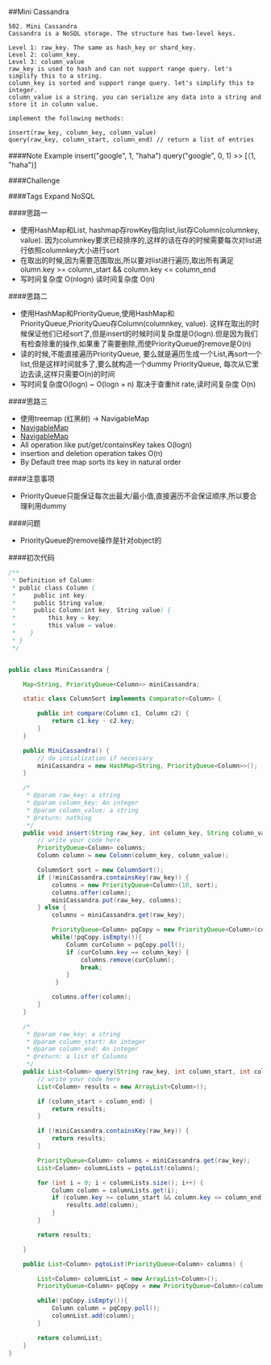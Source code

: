 ##Mini Cassandra

	502. Mini Cassandra
	Cassandra is a NoSQL storage. The structure has two-level keys.

	Level 1: raw_key. The same as hash_key or shard_key.
	Level 2: column_key.
	Level 3: column_value
	raw_key is used to hash and can not support range query. let's simplify this to a string.
	column_key is sorted and support range query. let's simplify this to integer.
	column_value is a string. you can serialize any data into a string and store it in column value.

	implement the following methods:

	insert(raw_key, column_key, column_value)
	query(raw_key, column_start, column_end) // return a list of entries

####Note
	Example
	insert("google", 1, "haha")
	query("google", 0, 1)
	>> [（1, "haha")]

####Challenge

####Tags Expand
NoSQL

####思路一
-  使用HashMap和List, hashmap存rowKey指向list,list存Column(columnkey, value). 因为columnkey要求已经排序的,这样的话在存的时候需要每次对list进行依照columnkey大小进行sort
- 在取出的时候,因为需要范围取出,所以要对list进行遍历,取出所有满足olumn.key >= column_start && column.key <= column_end
- 写时间复杂度 O(nlogn) 读时间复杂度 O(n)

####思路二
- 使用HashMap和PriorityQueue,使用HashMap和PriorityQueue,PriorityQueu存Column(columnkey, value). 这样在取出的时候保证他们已经sort了,但是insert的时候时间复杂度是O(logn).但是因为我们有检查除重的操作,如果重了需要删除,而使PriorityQueue的remove是O(n)
- 读的时候,不能直接遍历PriorityQueue, 要么就是遍历生成一个List,再sort一个list,但是这样时间就多了,要么就构造一个dummy PriorityQueue, 每次从它里边去读,这样只需要O(n)的时间
- 写时间复杂度O(logn) ~ O(logn + n) 取决于查重hit rate,读时间复杂度 O(n)

####思路三
- 使用treemap (红黑树) -> NavigableMap
- [NavigableMap](https://www.geeksforgeeks.org/navigablemap-interface-in-java-with-example/)
- [NavigableMap](http://tutorials.jenkov.com/java-collections/navigablemap.html)
- All operation like put/get/containsKey takes O(logn)
-  insertion and deletion operation takes O(n)
- By Default tree map sorts its key in natural order

####注意事项
- PriorityQueue只能保证每次出最大/最小值,直接遍历不会保证顺序,所以要合理利用dummy

####问题
- PriorityQueue的remove操作是针对object的

####初次代码

```java
/**
 * Definition of Column:
 * public class Column {
 *     public int key;
 *     public String value;
 *     public Column(int key, String value) {
 *         this.key = key;
 *         this.value = value;
 *    }
 * }
 */


public class MiniCassandra {

    Map<String, PriorityQueue<Column>> miniCassandra;

    static class ColumnSort implements Comparator<Column> {

        public int compare(Column c1, Column c2) {
            return c1.key - c2.key;
        }
    }

    public MiniCassandra() {
        // do intialization if necessary
        miniCassandra = new HashMap<String, PriorityQueue<Column>>();
    }

    /*
     * @param raw_key: a string
     * @param column_key: An integer
     * @param column_value: a string
     * @return: nothing
     */
    public void insert(String raw_key, int column_key, String column_value) {
        // write your code here
        PriorityQueue<Column> columns;
        Column column = new Column(column_key, column_value);

        ColumnSort sort = new ColumnSort();
        if (!miniCassandra.containsKey(raw_key)) {
            columns = new PriorityQueue<Column>(10, sort);
            columns.offer(column);
            miniCassandra.put(raw_key, columns);
        } else {
            columns = miniCassandra.get(raw_key);

            PriorityQueue<Column> pqCopy = new PriorityQueue<Column>(columns);
            while(!pqCopy.isEmpty()){
                Column curColumn = pqCopy.poll();
                if (curColumn.key == column_key) {
                    columns.remove(curColumn);
                    break;
                }
             }

            columns.offer(column);
        }
    }

    /*
     * @param raw_key: a string
     * @param column_start: An integer
     * @param column_end: An integer
     * @return: a list of Columns
     */
    public List<Column> query(String raw_key, int column_start, int column_end) {
        // write your code here
        List<Column> results = new ArrayList<Column>();

        if (column_start > column_end) {
            return results;
        }

        if (!miniCassandra.containsKey(raw_key)) {
            return results;
        }

        PriorityQueue<Column> columns = miniCassandra.get(raw_key);
        List<Column> columnLists = pqtoList(columns);

        for (int i = 0; i < columnLists.size(); i++) {
            Column column = columnLists.get(i);
            if (column.key >= column_start && column.key <= column_end) {
                results.add(column);
            }
        }

        return results;

    }

    public List<Column> pqtoList(PriorityQueue<Column> columns) {

        List<Column> columnList = new ArrayList<Column>();
        PriorityQueue<Column> pqCopy = new PriorityQueue<Column>(columns);

        while(!pqCopy.isEmpty()){
            Column column = pqCopy.poll();
            columnList.add(column);
        }

        return columnList;
    }
}
```
